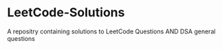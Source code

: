 # LeetCode-Solutions

A repositry containing solutions to LeetCode Questions
AND
DSA general questions  
